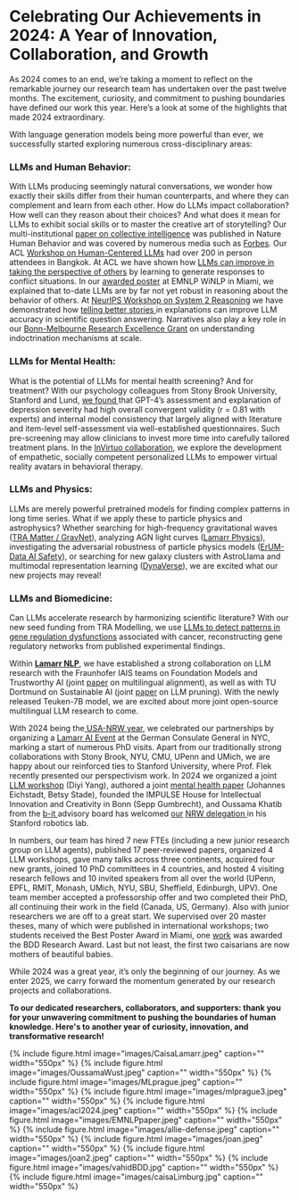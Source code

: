 # Celebrating Our Achievements in 2024: A Year of Innovation, Collaboration, and Growth

As 2024 comes to an end, we’re taking a moment to reflect on the remarkable journey our research team has undertaken over the past twelve months. The excitement, curiosity, and commitment to pushing boundaries have defined our work this year. Here’s a look at some of the highlights that made 2024 extraordinary.

With language generation models being more powerful than ever, we successfully started exploring numerous cross-disciplinary areas:

### **LLMs and Human Behavior:** 
With LLMs producing seemingly natural conversations, we wonder how exactly their skills differ from their human counterparts, and where they can complement and learn from each other. How do LLMs impact collaboration? How well can they reason about their choices? And what does it mean for LLMs to exhibit social skills or to master the creative art of storytelling?
Our multi-institutional [paper on collective intelligence](https://www.nature.com/articles/s41562-024-01959-9.epdf?sharing_token=erCX1S8WW_F8eDmzVJhBLdRgN0jAjWel9jnR3ZoTv0O7cynlnT-2JDsSZ_qJnEFR8B0Lqw0K8nJC4iPaGVHQDhU--UDrDIuPZrf3buif_0GuQFKp5cgeb3Rd4ddl67xcOwcv-NndaRT8rdjFRy_BdYd8rD-x7TrglCtBGSCUADE%3D) was published in Nature Human Behavior and was covered by numerous media such as [Forbes](https://www.forbes.com/sites/lanceeliot/2024/11/18/ai-is-now-co-creator-of-our-collective-intelligence-so-watch-your-back/). Our ACL [Workshop on Human-Centered LLMs](https://aclanthology.org/volumes/2024.hucllm-1/) had over 200 in person attendees in Bangkok. 
At ACL we have shown how [LLMs can improve in taking the perspective of others](https://aclanthology.org/2024.findings-acl.387/) by learning to generate responses to conflict situations. In our [awarded poster](https://x.com/lucie_nlp/status/1858828683554787503) at EMNLP WiNLP in Miami, we explained that to-date LLMs are by far not yet robust in reasoning about the behavior of others. At [NeurIPS Workshop on System 2 Reasoning](https://s2r-at-scale-workshop.github.io/) we have demonstrated how [telling better stories ](https://lamarr-institute.org/blog/sot-llm-reasoning/)in explanations can improve LLM accuracy in scientific question answering. Narratives also play a key role in our [Bonn-Melbourne Research Excellence Grant](https://www.linkedin.com/posts/flekova_new-misinformationframingnarrative-research-activity-7265646828870590466-W_MP?utm_source=share&utm_medium=member_desktop) on understanding indoctrination mechanisms at scale. 

### **LLMs for Mental Health:** 
What is the potential of LLMs for mental health screening? And for treatment? With our psychology colleagues from Stony Brook University, Stanford and Lund, [we found ](https://arxiv.org/abs/2411.13800)that GPT-4’s assessment and explanation of depression severity had high overall convergent validity (r = 0.81 with experts) and internal model consistency that largely aligned with literature and item-level self-assessment via well-established questionnaires. Such pre-screening may allow clinicians to invest more time into carefully tailored treatment plans. 
In the [InVirtuo collaboration](https://invirtuo.org/), we explore the development of empathetic, socially competent personalized LLMs to empower virtual reality avatars in behavioral therapy.

### **LLMs and Physics:** 
LLMs are merely powerful pretrained models for finding complex patterns in long time series. What if we apply these to particle physics and astrophysics? Whether searching for high-frequency gravitational waves ([TRA Matter / GravNet](https://www.pi.uni-bonn.de/gravnet/en)), analyzing AGN light curves ([Lamarr Physics](https://lamarr-institute.org/research/physics/)), investigating the adversarial robustness of particle physics models ([ErUM-Data AI Safety](https://www.b-it-center.de/caisa/research/entwicklung-von-methoden-zur-abschaetzung-der-sicherheit-von-vorhersagen-neuronaler-netzwerke-und-verbesserung-ihrer-robustheit-aisafety)), or searching for new galaxy clusters with AstroLlama and multimodal representation learning ([DynaVerse](https://dynaverse.astro.uni-koeln.de/our-team)), we are excited what our new projects may reveal!

### **LLMs and Biomedicine:** 
Can LLMs accelerate research by harmonizing scientific literature? With our new seed funding from TRA Modelling, we use [LLMs to detect patterns in gene regulation dysfunctions](https://www.b-it-center.de/news-details/decoding-cancer-how-large-language-models-could-change-gene-regulation-research) associated with cancer, reconstructing gene regulatory networks from published experimental findings.

Within [**Lamarr NLP**](https://lamarr-institute.org/research/natural-language-processing/), we have established a strong collaboration on LLM research with the Fraunhofer IAIS teams on Foundation Models and Trustworthy AI (joint [paper](https://aclanthology.org/2024.c3nlp-1.6/) on multilingual alignment), as well as with TU Dortmund on Sustainable AI (joint [paper](https://arxiv.org/abs/2408.14398v3) on LLM pruning). With the newly released Teuken-7B model, we are excited about more joint open-source multilingual LLM research to come.

With 2024 being the[ USA-NRW year](https://nrw-usa.nrw/en/about-the-nrw-usa-year), we celebrated our partnerships by organizing a [Lamarr AI Event](https://nathalieschueller.smugmug.com/Official-Events-2024/UA-Ruhr-Event-April-8-2024/n-3xj96H) at the German Consulate General in NYC, marking a start of numerous PhD visits. Apart from our traditionally strong collaborations with Stony Brook, NYU, CMU, UPenn and UMich, we are happy about our reinforced ties to Stanford University, where Prof. Flek recently presented our perspectivism work. In 2024 we organized a joint [LLM workshop](https://hucllm-workshop.github.io/#Schedule) (Diyi Yang),  authored a joint [mental health paper](https://arxiv.org/abs/2411.13800) (Johannes Eichstadt, Betsy Stade), founded the IMPULSE House for Intellectual Innovation and Creativity in Bonn (Sepp Gumbrecht), and Oussama Khatib from the [b-it ](https://www.b-it-center.de/news-details/meeting-ai-experts-in-the-usa-prof-dr-lucie-flek-on-delegation-trip)advisory board has welcomed [our](https://www.informatik.uni-bonn.de/en/news/our-news-reports/flek-delegation-trip-usa) [NRW delegation ](https://www.land.nrw/pressemitteilung/ministerpraesident-wuest-im-silicon-valley-wir-brauchen-eine-werte-allianz-fuer)in his Stanford robotics lab.

In numbers, our team has hired 7 new FTEs (including a new junior research group on LLM agents), published 17 peer-reviewed papers, organized 4 LLM workshops, gave many talks across three continents, acquired four new grants, joined 10 PhD committees in 4 countries, and hosted 4 visiting research fellows and 10 invited speakers from all over the world (UPenn, EPFL, RMIT, Monash, UMich, NYU, SBU, Sheffield, Edinburgh, UPV). One team member accepted a professorship offer and two completed their PhD, all continuing their work in the field (Canada, US, Germany). Also with junior researchers we are off to a great start. We supervised over 20 master theses, many of which were published in international workshops; two students received the Best Poster Award in Miami, one [work](https://lamarr-institute.org/news/conversational-ai-wissenschaftsaward/) was awarded the BDD Research Award. Last but not least, the first two caisarians are now mothers of beautiful babies. 

While 2024 was a great year, it’s only the beginning of our journey. As we enter 2025, we carry forward the momentum generated by our research projects and collaborations. 

**To our dedicated researchers, collaborators, and supporters: thank you for your unwavering commitment to pushing the boundaries of human knowledge. Here's to another year of curiosity, innovation, and transformative research!**

{% include figure.html image="images/CaisaLamarr.jpeg" caption="" width="550px" %}
{% include figure.html image="images/OussamaWust.jpeg" caption="" width="550px" %}
{% include figure.html image="images/MLprague.jpeg" caption="" width="550px" %}
{% include figure.html image="images/mlprague3.jpeg" caption="" width="550px" %}
{% include figure.html image="images/acl2024.jpeg" caption="" width="550px" %}
{% include figure.html image="images/EMNLPpaper.jpeg" caption="" width="550px" %}
{% include figure.html image="images/allie-defense.jpeg" caption="" width="550px" %}
{% include figure.html image="images/joan.jpeg" caption="" width="550px" %}
{% include figure.html image="images/joan2.jpeg" caption="" width="550px" %}
{% include figure.html image="images/vahidBDD.jpg" caption="" width="550px" %}
{% include figure.html image="images/caisaLimburg.jpg" caption="" width="550px" %}
